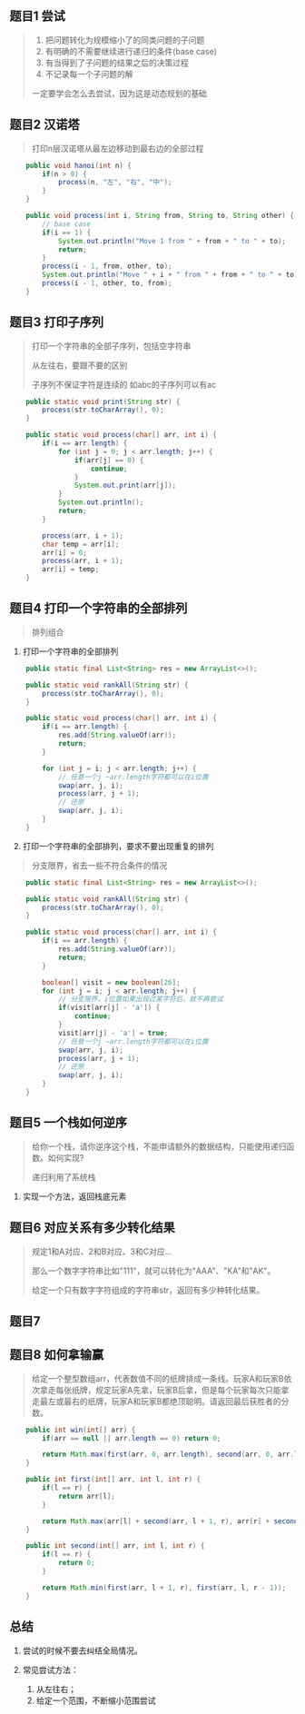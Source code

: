 ## 题目1 尝试

> 1. 把问题转化为规模缩小了的同类问题的子问题 
> 2. 有明确的不需要继续进行递归的条件(base case) 
> 3. 有当得到了子问题的结果之后的决策过程 
> 4. 不记录每一个子问题的解
>
>  一定要学会怎么去尝试，因为这是动态规划的基础

## 题目2 汉诺塔

> 打印n层汉诺塔从最左边移动到最右边的全部过程

```java
	public void hanoi(int n) {
        if(n > 0) {
            process(n, "左", "右", "中");
        }
    }

    public void process(int i, String from, String to, String other) {
        // base case
        if(i == 1) {
            System.out.println("Move 1 from " + from + " to " + to);
            return;
        }
        process(i - 1, from, other, to);
        System.out.println("Move " + i + " from " + from + " to " + to);
        process(i - 1, other, to, from);
    }
```



## 题目3 打印子序列

> 打印一个字符串的全部子序列，包括空字符串
>
> 从左往右，要跟不要的区别
>
> 子序列不保证字符是连续的 如abc的子序列可以有ac

```java
	public static void print(String str) {
        process(str.toCharArray(), 0);
    }

    public static void process(char[] arr, int i) {
        if(i == arr.length) {
            for (int j = 0; j < arr.length; j++) {
                if(arr[j] == 0) {
                    continue;
                }
                System.out.print(arr[j]);
            }
            System.out.println();
            return;
        }

        process(arr, i + 1);
        char temp = arr[i];
        arr[i] = 0;
        process(arr, i + 1);
        arr[i] = temp;
    }
```



## 题目4 打印一个字符串的全部排列

> 排列组合

1. 打印一个字符串的全部排列

```java
    public static final List<String> res = new ArrayList<>();

    public static void rankAll(String str) {
        process(str.toCharArray(), 0);
    }

    public static void process(char[] arr, int i) {
        if(i == arr.length) {
            res.add(String.valueOf(arr));
            return;
        }

        for (int j = i; j < arr.length; j++) {
            // 任意一个j ~arr.length字符都可以在i位置
            swap(arr, j, i);
            process(arr, j + 1);
            // 还原
            swap(arr, j, i);
        }
    }
```



2. 打印一个字符串的全部排列，要求不要出现重复的排列

> 分支限界，省去一些不符合条件的情况

```java
	public static final List<String> res = new ArrayList<>();

    public static void rankAll(String str) {
        process(str.toCharArray(), 0);
    }

    public static void process(char[] arr, int i) {
        if(i == arr.length) {
            res.add(String.valueOf(arr));
            return;
        }

        boolean[] visit = new boolean[26];
        for (int j = i; j < arr.length; j++) {
            // 分支限界，i位置如果出现过某字符后，就不再尝试
            if(visit[arr[j] - 'a']) {
                continue;
            }
            visit[arr[j] - 'a'] = true;
            // 任意一个j ~arr.length字符都可以在i位置
            swap(arr, j, i);
            process(arr, j + 1);
            // 还原
            swap(arr, j, i);
        }
    }
```



## 题目5 一个栈如何逆序

> 给你一个栈，请你逆序这个栈，不能申请额外的数据结构，只能使用递归函数。如何实现?
>
> 递归利用了系统栈

1. 实现一个方法，返回栈底元素



## 题目6 对应关系有多少转化结果

> 规定1和A对应、2和B对应、3和C对应... 
>
> 那么一个数字字符串比如"111"，就可以转化为"AAA"、"KA"和"AK"。
>
> 给定一个只有数字字符组成的字符串str，返回有多少种转化结果。



## 题目7





## 题目8 如何拿输赢

> 给定一个整型数组arr，代表数值不同的纸牌排成一条线。玩家A和玩家B依次拿走每张纸牌，规定玩家A先拿，玩家B后拿，但是每个玩家每次只能拿走最左或最右的纸牌，玩家A和玩家B都绝顶聪明。请返回最后获胜者的分数。

```java
	public int win(int[] arr) {
        if(arr == null || arr.length == 0) return 0;

        return Math.max(first(arr, 0, arr.length), second(arr, 0, arr.length));
    }

    public int first(int[] arr, int l, int r) {
        if(l == r) {
            return arr[l];
        }

        return Math.max(arr[l] + second(arr, l + 1, r), arr[r] + second(arr, l, r - 1));
    }

    public int second(int[] arr, int l, int r) {
        if(l == r) {
            return 0;
        }

        return Math.min(first(arr, l + 1, r), first(arr, l, r - 1));
    }
```



## 总结

1. 尝试的时候不要去纠结全局情况。

2. 常见尝试方法：
   1. 从左往右；
   2. 给定一个范围，不断缩小范围尝试